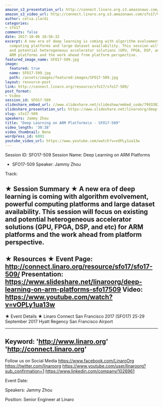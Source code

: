 ```yaml
---
amazon_s3_presentation_url: http://connect.linaro.org.s3.amazonaws.com/sfo17/Presentations/SFO17-509%20Deep%20Learning%20on%20ARM%20Platforms%20.pdf
amazon_s3_video_url: http://connect.linaro.org.s3.amazonaws.com/sfo17/Videos/SFO17-509%20-%20Deep%20Learning%20on%20ARM%20Platforms.mp4
author: celia.ilardi
categories:
- sfo17
comments: false
date: 2017-10-06 16:56:32
excerpt: A new era of deep learning is coming with algorithm evolvement, powerful
  computing platforms and large dataset availability. This session will focus on existing
  and potential heterogeneous accelerator solutions (GPU, FPGA, DSP, and etc) for
  ARM platforms and the work ahead from platform perspective.
featured_image_name: SFO17-509.jpg
image:
  featured: true
  name: SFO17-509.jpg
  path: /assets/images/featured-images/SFO17-509.jpg
layout: resource-post
link: http://connect.linaro.org/resource/sfo17/sfo17-509/
post_format:
- Video
session_id: SFO17-509
slideshare_embed_url: //www.slideshare.net/slideshow/embed_code/79933020
slideshare_presentation_url: https://www.slideshare.net/linaroorg/deep-learning-on-arm-platforms-sfo17509
slug: sfo17-509
speakers: Jammy Zhou
title: "Deep Learning on ARM Platforms\n - SFO17-509"
video_length: '30:38'
video_thumbnail: None
wordpress_id: 6091
youtube_video_url: https://www.youtube.com/watch?v=vOPLy1ua13w
---
```


Session ID: SFO17-509
Session Name: Deep Learning on ARM Platforms
 - SFO17-509
Speaker: Jammy Zhou

Track: 


★ Session Summary ★
A new era of deep learning is coming with algorithm evolvement, powerful computing platforms and large dataset availability. This session will focus on existing and potential heterogeneous accelerator solutions (GPU, FPGA, DSP, and etc) for ARM platforms and the work ahead from platform perspective.
---------------------------------------------------
★ Resources ★
Event Page: http://connect.linaro.org/resource/sfo17/sfo17-509/
Presentation: https://www.slideshare.net/linaroorg/deep-learning-on-arm-platforms-sfo17509
Video: https://www.youtube.com/watch?v=vOPLy1ua13w
 ---------------------------------------------------

★ Event Details ★
Linaro Connect San Francisco 2017 (SFO17)
25-29 September 2017
Hyatt Regency San Francisco Airport

---------------------------------------------------
Keyword: 
'http://www.linaro.org'
'http://connect.linaro.org'
---------------------------------------------------
Follow us on Social Media
https://www.facebook.com/LinaroOrg
https://twitter.com/linaroorg
https://www.youtube.com/user/linaroorg?sub_confirmation=1
https://www.linkedin.com/company/1026961

Event Date: 

Speakers: Jammy Zhou

Position: Senior Engineer at Linaro